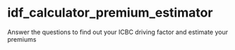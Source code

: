 # idf_calculator_premium_estimator
Answer the questions to find out your ICBC driving factor and estimate your premiums
